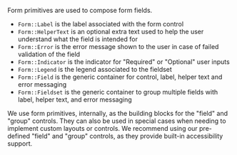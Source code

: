 Form primitives are used to compose form fields.

- `Form::Label` is the label associated with the form control
- `Form::HelperText` is an optional extra text used to help the user understand what the field is intended for
- `Form::Error` is the error message shown to the user in case of failed validation of the field
- `Form::Indicator` is the indicator for "Required" or "Optional" user inputs
- `Form::Legend` is the legend associated to the fieldset
- `Form::Field` is the generic container for control, label, helper text and error messaging
- `Form::Fieldset` is the generic container to group multiple fields with label, helper text, and error messaging

We use form primitives, internally, as the building blocks for the "field" and "group" controls. They can also be used in special cases when needing to implement custom layouts or controls. We recommend using our pre-defined "field" and "group" controls, as they provide built-in accessibility support.
